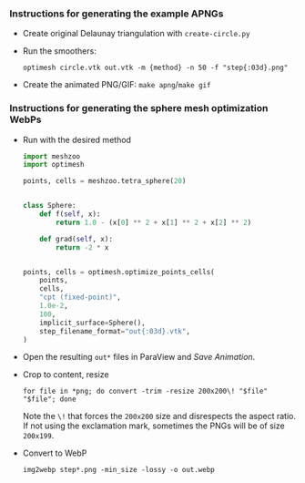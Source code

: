 ### Instructions for generating the example APNGs

* Create original Delaunay triangulation with `create-circle.py`

* Run the smoothers:
  ```
  optimesh circle.vtk out.vtk -m {method} -n 50 -f "step{:03d}.png"
  ```

* Create the animated PNG/GIF: `make apng`/`make gif`


### Instructions for generating the sphere mesh optimization WebPs

* Run with the desired method
  ```python
  import meshzoo
  import optimesh

  points, cells = meshzoo.tetra_sphere(20)


  class Sphere:
      def f(self, x):
          return 1.0 - (x[0] ** 2 + x[1] ** 2 + x[2] ** 2)

      def grad(self, x):
          return -2 * x


  points, cells = optimesh.optimize_points_cells(
      points,
      cells,
      "cpt (fixed-point)",
      1.0e-2,
      100,
      implicit_surface=Sphere(),
      step_filename_format="out{:03d}.vtk",
  )
  ```

* Open the resulting `out*` files in ParaView and _Save Animation_.

* Crop to content, resize
  ```
  for file in *png; do convert -trim -resize 200x200\! "$file" "$file"; done
  ```
  Note the `\!` that forces the `200x200` size and disrespects the aspect ratio. If not
  using the exclamation mark, sometimes the PNGs will be of size `200x199`.

* Convert to WebP
  ```
  img2webp step*.png -min_size -lossy -o out.webp
  ```
